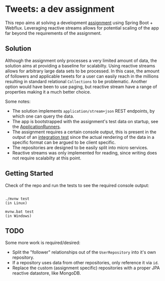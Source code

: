 # Tweets: a dev assignment

This repo aims at solving a development [assignment](./assignment.md) using Spring Boot + Webflux. Leveraging reactive streams allows for potential scaling of the app far beyond the requirements of the assignment.

## Solution

Although the assignment only processes a very limited amount of data, the solution aims at providing a baseline for scalabilty. Using reactive streams allows for arbitrary large data sets to be processed. In this case, the amount of followers and applicable tweets for a user can easily reach in the millions resulting in standard relational `Collections` to be problematic. Another option would have been to use paging, but reactive stream have a range of properties making it a much better choice.
   
Some notes:
- The solution implements `application/stream+json` REST endpoints, by which one can query the data.
- The app is bootstrapped with the assignment's test data on startup, see the [ApplicationRunners](src/main/java/io/springtide/tweets/runners).
- The assignment requires a certain console output, this is present in the output of an [integration test](src/test/java/io/springtide/tweets/TweetsApplicationTests.java) since the actual rendering of the data in a specific format can be argued to be client specific.
- The repositories are designed to be easily split into micro services.
- Reactive streams was only implemented for reading, since writing does not require scalabilty at this point. 

## Getting Started  

Check of the repo and run the tests to see the required console output:
~~~~

./mvnw test 
(in Linux)

~~~~
~~~~
mvnw.bat test
(in Windows)

~~~~

## TODO

Some more work is required/desired:
- Split the "follower" relationships out of the `UserRepository` into it's own repository.
- If a repository uses data from other repositories, only reference it via `id`.
- Replace the custom (assignment specific) repositories with a proper JPA reactive datastore, like MongoDB.
